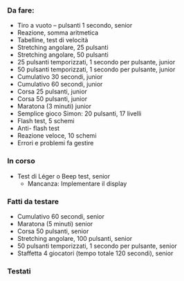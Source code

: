 ### Da fare:
- Tiro a vuoto – pulsanti 1 secondo, senior
- Reazione, somma aritmetica
- Tabelline, test di velocità
- Stretching angolare, 25 pulsanti
- Stretching angolare, 50 pulsanti
- 25 pulsanti temporizzati, 1 secondo per pulsante, junior
- 50 pulsanti temporizzati, 1 secondo per pulsante, junior
- Cumulativo 30 secondi, junior
- Cumulativo 60 secondi, junior
- Corsa 25 pulsanti, junior
- Corsa 50 pulsanti, junior
- Maratona (3 minuti) junior
- Semplice gioco Simon: 20 pulsanti, 17 livelli
- Flash test, 5 schemi
- Anti- flash test
- Reazione veloce, 10 schemi
- Errori e problemi fa gestire

### In corso
- Test di Léger o Beep test, senior
   - Mancanza: Implementare il display

### Fatti da testare
- Cumulativo 60 secondi, senior
- Maratona (5 minuti) senior
- Corsa 50 pulsanti, senior
- Stretching angolare, 100 pulsanti, senior
- 50 pulsanti temporizzati, 1 secondo per pulsante, senior
- Staffetta 4 giocatori (tempo totale 120 secondi), senior

### Testati
